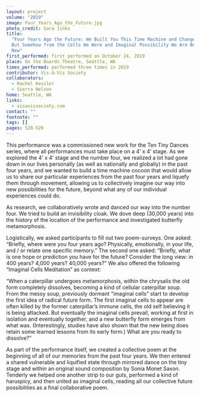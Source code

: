 ```yaml
---
layout: project
volume: "2019"
image: Four_Years_Ago_the_Future.jpg
photo_credit: Sara Jinks
title:
  "Four Years Ago the Future: We Built You This Time Machine and Change Is Messy
  But Somehow from the Cells We Were and Imaginal Possibility We Are Becoming Something
  New"
first_performed: first performed on October 24, 2019
place: On the Boards Theatre, Seattle, WA
times_performed: performed three times in 2019
contributor: Vis-à-Vis Society
collaborators:
  - Rachel Kessler
  - Sierra Nelson
home: Seattle, WA
links:
  - visavissociety.com
contact: ""
footnote: ""
tags: []
pages: 528-529
---
```


This performance was a commissioned new work for the Ten Tiny Dances series, where all performances must take place on a 4’ x 4’ stage. As we explored the 4’ x 4’ stage and the number four, we realized a lot had gone down in our lives personally (as well as nationally and globally) in the past four years, and we wanted to build a time machine cocoon that would allow us to share our particular experiences from the past four years and liquefy them through movement, allowing us to collectively imagine our way into new possibilities for the future, beyond what any of our individual experiences could do.

As research, we collaboratively wrote and danced our way into the number four. We tried to build an invisibility cloak. We dove deep (30,000 years) into the history of the location of the performance and investigated butterfly metamorphosis.

Logistically, we asked participants to fill out two poem-surveys. One asked: “Briefly, where were you four years ago? Physically, emotionally, in your life, and / or relate one specific memory.” The second one asked: “Briefly, what is one hope or prediction you have for the future? Consider the long view: in 400 years? 4,000 years? 40,000 years?” We also offered the following “Imaginal Cells Meditation” as context:

“When a caterpillar undergoes metamorphosis, within the chrysalis the old form completely dissolves, becoming a kind of cellular caterpillar soup. From the messy soup, previously dormant “imaginal cells” start to develop the first idea of radical future form. The first imaginal cells to appear are often killed by the former caterpillar’s immune cells, the old self believing it is being attacked. But eventually the imaginal cells prevail, working at first in isolation and eventually together, and a new butterfly form emerges from what was. (Interestingly, studies have also shown that the new being does retain some learned lessons from its early form.) What are you ready to dissolve?”

As part of the performance itself, we created a collective poem at the beginning of all of our memories from the past four years. We then entered a shared vulnerable and liquified state through mirrored dance on the tiny stage and within an original sound composition by Sonia Monet Saxon. Tenderly we helped one another strip to our guts, performed a kind of haruspicy, and then united as imaginal cells, reading all our collective future possibilities as a final collaborative poem.
